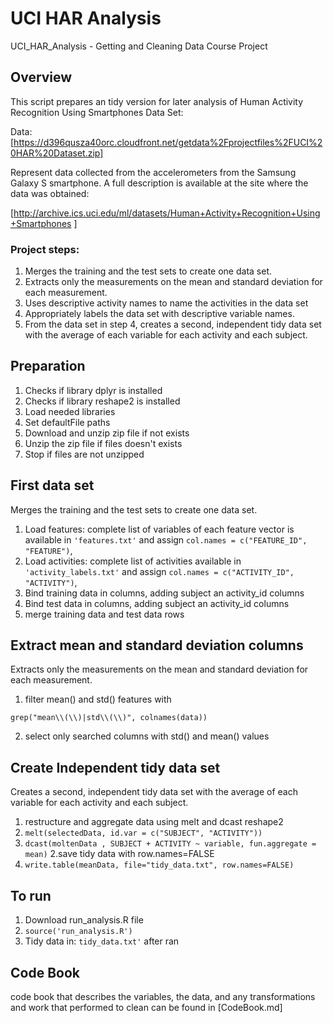 # UCI HAR Analysis

UCI_HAR_Analysis - Getting and Cleaning Data Course Project


## Overview

This script prepares an tidy version for later analysis of Human Activity Recognition 
Using Smartphones Data Set:

Data: [https://d396qusza40orc.cloudfront.net/getdata%2Fprojectfiles%2FUCI%20HAR%20Dataset.zip]

Represent data collected from the accelerometers from the Samsung Galaxy S smartphone. A full description is available at the site where the data was obtained: 

[http://archive.ics.uci.edu/ml/datasets/Human+Activity+Recognition+Using+Smartphones ]

### Project steps:

1. Merges the training and the test sets to create one data set.
2. Extracts only the measurements on the mean and standard 
   deviation for each measurement. 
3. Uses descriptive activity names to name the activities 
   in the data set
4. Appropriately labels the data set with descriptive variable names. 
5. From the data set in step 4, creates a second, 
   independent tidy data set with the average of each variable 
  for each activity and each subject.

## Preparation
1. Checks if library dplyr is installed
2. Checks if library reshape2 is installed
3. Load needed libraries
4. Set defaultFile paths
5. Download and unzip zip file if not exists
6. Unzip the zip file if files doesn't exists
7. Stop if files are not unzipped


## First data set

Merges the training and the test sets to create one data set.

1. Load features: complete list of variables of each feature vector is available in ```'features.txt'``` and assign  ```col.names = c("FEATURE_ID", "FEATURE")```,
2. Load activities: complete list of activities available in ```'activity_labels.txt'``` and assign ```col.names = c("ACTIVITY_ID", "ACTIVITY")```,
3. Bind training data in columns, adding subject an activity_id columns
4. Bind test data in columns, adding subject an activity_id columns
5. merge training data and test data rows


## Extract mean and standard deviation columns
Extracts only the measurements on the mean and standard deviation for each measurement. 

1. filter mean() and std() features with 
```
grep("mean\\(\\)|std\\(\\)", colnames(data))
```
2. select only searched columns with std() and mean() values

## Create Independent tidy data set

Creates a second, independent tidy data set with the average of each variable for each activity and each subject.

1. restructure and aggregate data using melt and dcast reshape2
  1. ```melt(selectedData, id.var = c("SUBJECT", "ACTIVITY"))```
  2. ```dcast(moltenData , SUBJECT + ACTIVITY ~ variable, fun.aggregate = mean)```
2.save tidy data with row.names=FALSE
  1. ```write.table(meanData, file="tidy_data.txt", row.names=FALSE)```

## To run

1. Download run_analysis.R file
2. ```source('run_analysis.R')```
3. Tidy data in: ```tidy_data.txt'``` after ran

## Code Book

code book that describes the variables, the data, and any transformations and work that performed to clean can be found in [CodeBook.md]
